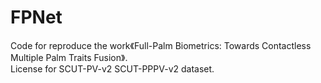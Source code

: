 # FPNet
Code for reproduce the work《Full-Palm Biometrics: Towards Contactless Multiple Palm Traits Fusion》.
<br />License for SCUT-PV-v2 SCUT-PPPV-v2 dataset.
